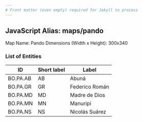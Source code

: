 ```yaml
---
# Front matter (even empty) required for Jekyll to process
---
```


## JavaScript Alias: maps/pando

Map Name: Pando
Dimensions (Width x Height): 300x340





### List of Entities

ID | Short label | Label
---|---|---|
BO.PA.AB|AB|Abuná
BO.PA.GR|GR|Federico Román
BO.PA.MD|MD|Madre de Dios
BO.PA.MN|MN|Manuripi
BO.PA.NS|NS|Nicolás Suárez